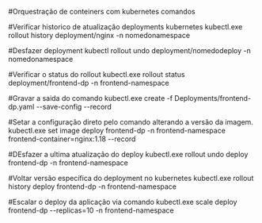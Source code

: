 #Orquestração de conteiners com kubernetes comandos

#Verificar historico de atualização deployments kubernetes
kubectl.exe rollout history deployment/nginx -n nomedonamespace

#Desfazer deployment
kubectl rollout undo deployment/nomedodeploy -n nomedonamespace

#Verificar o status do rollout
kubectl.exe rollout status deployment/frontend-dp -n frontend-namespace

#Gravar a saida do comando
kubectl.exe create -f Deployments/frontend-dp.yaml --save-config --record

#Setar a configuração direto pelo comando alterando a versão da imagem.
kubectl.exe set image deploy frontend-dp -n frontend-namespace frontend-container=nginx:1.18 --record

#DEsfazer a ultima atualização do deploy
kubectl.exe rollout undo deploy frontend-dp -n frontend-namespace

#Voltar versão específica do deployment no kubernetes
kubectl.exe rollout history deploy frontend-dp -n frontend-namespace

#Escalar o deploy da aplicação via comando
kubectl.exe scale deploy frontend-dp --replicas=10 -n frontend-namespace

